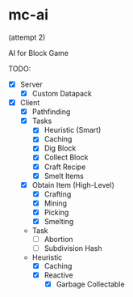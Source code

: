 # mc-ai

(attempt 2)

AI for Block Game

TODO:

- [x] Server
  - [x] Custom Datapack
- [x] Client
  - [x] Pathfinding
  - [x] Tasks
    - [x] Heuristic (Smart)
    - [x] Caching
    - [x] Dig Block
    - [x] Collect Block
    - [x] Craft Recipe
    - [x] Smelt Items
  - [x] Obtain Item (High-Level)
    - [x] Crafting
    - [x] Mining
    - [x] Picking
    - [x] Smelting
  - Task
    - [ ] Abortion
    - [ ] Subdivision Hash
  - Heuristic
    - [x] Caching
    - [x] Reactive
      - [x] Garbage Collectable
